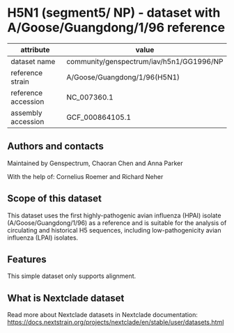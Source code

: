# H5N1 (segment5/ NP) - dataset with A/Goose/Guangdong/1/96 reference

| attribute           | value                                    |
| ------------------- | ---------------------------------------- |
| dataset name        | community/genspectrum/iav/h5n1/GG1996/NP |
| reference strain    | A/Goose/Guangdong/1/96(H5N1)             |
| reference accession | NC_007360.1                              |
| assembly accession  | GCF_000864105.1                          |

## Authors and contacts

Maintained by Genspectrum, Chaoran Chen and Anna Parker

With the help of: Cornelius Roemer and Richard Neher

## Scope of this dataset

This dataset uses the first highly-pathogenic avian influenza (HPAI) isolate (A/Goose/Guangdong/1/96) as a reference and is suitable for the analysis of circulating and historical H5 sequences, including low-pathogenicity avian influenza (LPAI) isolates.

## Features

This simple dataset only supports alignment.

## What is Nextclade dataset

Read more about Nextclade datasets in Nextclade documentation: https://docs.nextstrain.org/projects/nextclade/en/stable/user/datasets.html
